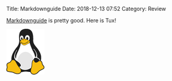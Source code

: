 Title: Markdownguide
Date: 2018-12-13 07:52
Category: Review

[Markdownguide](https://www.markdownguide.org/) is pretty good. Here is Tux!

![Tux, the Linux mascot](images/tux.png)
